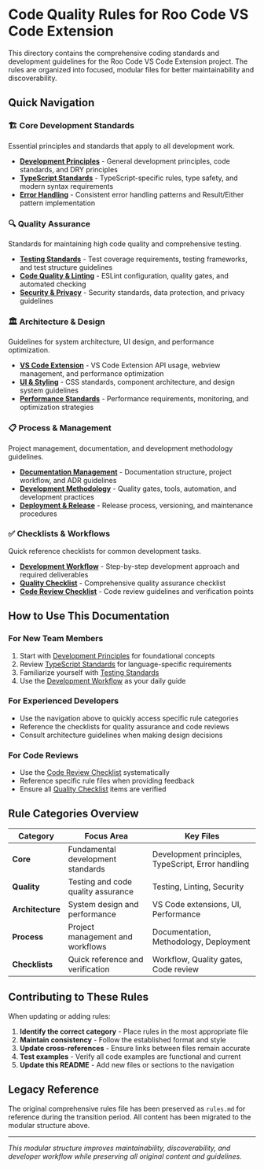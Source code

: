 # Code Quality Rules for Roo Code VS Code Extension

This directory contains the comprehensive coding standards and development guidelines for the Roo Code VS Code Extension project. The rules are organized into focused, modular files for better maintainability and discoverability.

## Quick Navigation

### 🏗️ Core Development Standards
Essential principles and standards that apply to all development work.

- **[Development Principles](core/development-principles.md)** - General development principles, code standards, and DRY principles
- **[TypeScript Standards](core/typescript-standards.md)** - TypeScript-specific rules, type safety, and modern syntax requirements
- **[Error Handling](core/error-handling.md)** - Consistent error handling patterns and Result/Either pattern implementation

### 🔍 Quality Assurance
Standards for maintaining high code quality and comprehensive testing.

- **[Testing Standards](quality/testing-standards.md)** - Test coverage requirements, testing frameworks, and test structure guidelines
- **[Code Quality & Linting](quality/code-quality-linting.md)** - ESLint configuration, quality gates, and automated checking
- **[Security & Privacy](quality/security-privacy.md)** - Security standards, data protection, and privacy guidelines

### 🏛️ Architecture & Design
Guidelines for system architecture, UI design, and performance optimization.

- **[VS Code Extension](architecture/vscode-extension.md)** - VS Code Extension API usage, webview management, and performance optimization
- **[UI & Styling](architecture/ui-styling.md)** - CSS standards, component architecture, and design system guidelines
- **[Performance Standards](architecture/performance.md)** - Performance requirements, monitoring, and optimization strategies

### 📋 Process & Management
Project management, documentation, and development methodology guidelines.

- **[Documentation Management](process/documentation-management.md)** - Documentation structure, project workflow, and ADR guidelines
- **[Development Methodology](process/development-methodology.md)** - Quality gates, tools, automation, and development practices
- **[Deployment & Release](process/deployment-release.md)** - Release process, versioning, and maintenance procedures

### ✅ Checklists & Workflows
Quick reference checklists for common development tasks.

- **[Development Workflow](checklists/development-workflow.md)** - Step-by-step development approach and required deliverables
- **[Quality Checklist](checklists/quality-checklist.md)** - Comprehensive quality assurance checklist
- **[Code Review Checklist](checklists/code-review-checklist.md)** - Code review guidelines and verification points

## How to Use This Documentation

### For New Team Members
1. Start with [Development Principles](core/development-principles.md) for foundational concepts
2. Review [TypeScript Standards](core/typescript-standards.md) for language-specific requirements
3. Familiarize yourself with [Testing Standards](quality/testing-standards.md)
4. Use the [Development Workflow](checklists/development-workflow.md) as your daily guide

### For Experienced Developers
- Use the navigation above to quickly access specific rule categories
- Reference the checklists for quality assurance and code reviews
- Consult architecture guidelines when making design decisions

### For Code Reviews
- Use the [Code Review Checklist](checklists/code-review-checklist.md) systematically
- Reference specific rule files when providing feedback
- Ensure all [Quality Checklist](checklists/quality-checklist.md) items are verified

## Rule Categories Overview

| Category | Focus Area | Key Files |
|----------|------------|-----------|
| **Core** | Fundamental development standards | Development principles, TypeScript, Error handling |
| **Quality** | Testing and code quality assurance | Testing, Linting, Security |
| **Architecture** | System design and performance | VS Code extensions, UI, Performance |
| **Process** | Project management and workflows | Documentation, Methodology, Deployment |
| **Checklists** | Quick reference and verification | Workflow, Quality gates, Code review |

## Contributing to These Rules

When updating or adding rules:

1. **Identify the correct category** - Place rules in the most appropriate file
2. **Maintain consistency** - Follow the established format and style
3. **Update cross-references** - Ensure links between files remain accurate
4. **Test examples** - Verify all code examples are functional and current
5. **Update this README** - Add new files or sections to the navigation

## Legacy Reference

The original comprehensive rules file has been preserved as `rules.md` for reference during the transition period. All content has been migrated to the modular structure above.

---

*This modular structure improves maintainability, discoverability, and developer workflow while preserving all original content and guidelines.*
